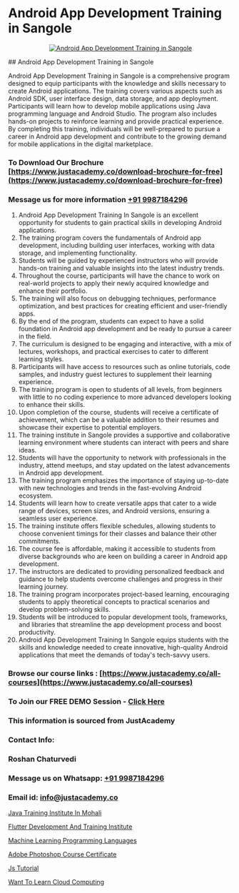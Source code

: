 # Android App Development Training in Sangole

<p align="center">
  <a href="https://justacademy.co/course-detail/android-app-development">
    <img src="https://justacademy.co/storage2/course_image/1676635923_course_image.webp" alt="Android App Development Training in Sangole">
  </a>
</p>
## Android App Development Training in Sangole

Android App Development Training in Sangole is a comprehensive program designed to equip participants with the knowledge and skills necessary to create Android applications. The training covers various aspects such as Android SDK, user interface design, data storage, and app deployment. Participants will learn how to develop mobile applications using Java programming language and Android Studio. The program also includes hands-on projects to reinforce learning and provide practical experience. By completing this training, individuals will be well-prepared to pursue a career in Android app development and contribute to the growing demand for mobile applications in the digital marketplace.
### To Download Our Brochure [https://www.justacademy.co/download-brochure-for-free](https://www.justacademy.co/download-brochure-for-free)
### Message us for more information [+91 9987184296](https://api.whatsapp.com/send?phone=919987184296)
1) Android App Development Training In Sangole is an excellent opportunity for students to gain practical skills in developing Android applications.
2) The training program covers the fundamentals of Android app development, including building user interfaces, working with data storage, and implementing functionality.
3) Students will be guided by experienced instructors who will provide hands-on training and valuable insights into the latest industry trends.
4) Throughout the course, participants will have the chance to work on real-world projects to apply their newly acquired knowledge and enhance their portfolio.
5) The training will also focus on debugging techniques, performance optimization, and best practices for creating efficient and user-friendly apps.
6) By the end of the program, students can expect to have a solid foundation in Android app development and be ready to pursue a career in the field.
7) The curriculum is designed to be engaging and interactive, with a mix of lectures, workshops, and practical exercises to cater to different learning styles.
8) Participants will have access to resources such as online tutorials, code samples, and industry guest lectures to supplement their learning experience.
9) The training program is open to students of all levels, from beginners with little to no coding experience to more advanced developers looking to enhance their skills.
10) Upon completion of the course, students will receive a certificate of achievement, which can be a valuable addition to their resumes and showcase their expertise to potential employers.
11) The training institute in Sangole provides a supportive and collaborative learning environment where students can interact with peers and share ideas.
12) Students will have the opportunity to network with professionals in the industry, attend meetups, and stay updated on the latest advancements in Android app development.
13) The training program emphasizes the importance of staying up-to-date with new technologies and trends in the fast-evolving Android ecosystem.
14) Students will learn how to create versatile apps that cater to a wide range of devices, screen sizes, and Android versions, ensuring a seamless user experience.
15) The training institute offers flexible schedules, allowing students to choose convenient timings for their classes and balance their other commitments.
16) The course fee is affordable, making it accessible to students from diverse backgrounds who are keen on building a career in Android app development.
17) The instructors are dedicated to providing personalized feedback and guidance to help students overcome challenges and progress in their learning journey.
18) The training program incorporates project-based learning, encouraging students to apply theoretical concepts to practical scenarios and develop problem-solving skills.
19) Students will be introduced to popular development tools, frameworks, and libraries that streamline the app development process and boost productivity.
20) Android App Development Training In Sangole equips students with the skills and knowledge needed to create innovative, high-quality Android applications that meet the demands of today's tech-savvy users.

### Browse our course links : [https://www.justacademy.co/all-courses](https://www.justacademy.co/all-courses) 
### To Join our FREE DEMO Session - [Click Here](https://www.justacademy.co/register-for-course-demo)


### This information is sourced from JustAcademy
### Contact Info:
### Roshan Chaturvedi
### Message us on Whatsapp: [+91 9987184296](https://api.whatsapp.com/send?phone=919987184296)
### Email id: [info@justacademy.co](mailto:info@justacademy.co)
                
[Java Training Institute In Mohali](https://www.linkedin.com/pulse/java-training-institute-mohali-justacademy-jaipur-no9ae?trackingId=pblSoNveNiFtS3yP%2BQ3%2F9A%3D%3D&lipi=urn%3Ali%3Apage%3Ad_flagship3_company_admin%3BPHZ4e%2FC0SW%2BPbqGLUXrWbQ%3D%3D)

[Flutter Development And Training Institute](https://www.linkedin.com/pulse/flutter-development-training-institute-justacademy-thane-b88xc/)

[Machine Learning Programming Languages](https://medium.com/@ranepooja/machine-learning-programming-languages-9196d5397838)

[Adobe Photoshop Course Certificate](https://medium.com/@ranepooja/adobe-photoshop-course-certificate-ed69516fb638)

[Js Tutorial](https://justacademyin.github.io/Articles/Js-Tutorial)

[Want To Learn Cloud Computing](https://justacademyin.github.io/justacademy/want-to-learn-cloud-computing)

